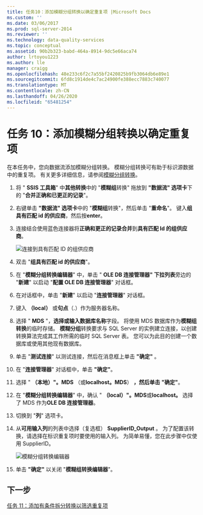```yaml
---
title: 任务10：添加模糊分组转换以确定重复项 |Microsoft Docs
ms.custom: ''
ms.date: 03/06/2017
ms.prod: sql-server-2014
ms.reviewer: ''
ms.technology: data-quality-services
ms.topic: conceptual
ms.assetid: 90b2b323-babd-464a-8914-9dc5e66aca74
author: lrtoyou1223
ms.author: lle
manager: craigg
ms.openlocfilehash: 48e233c6f2c7a55bf2420825b9fb3064db6e89e1
ms.sourcegitcommit: 6fd8c1914de4c7ac24900fe388ecc7883c740077
ms.translationtype: MT
ms.contentlocale: zh-CN
ms.lasthandoff: 04/26/2020
ms.locfileid: "65481254"
---
```

# <a name="task-10-adding-fuzzy-group-transform-to-identify-duplicates"></a>任务 10：添加模糊分组转换以确定重复项
  在本任务中，您向数据流添加模糊分组转换。 模糊分组转换可有助于标识源数据中的重复项。 有关更多详细信息，请参阅[模糊分组转换](../integration-services/data-flow/transformations/fuzzy-grouping-transformation.md)。  
  
1.  将 " **SSIS 工具箱**" 中**其他转换**中的 "**模糊组**转换" 拖放到 **"数据流" 选项卡**下的 "**合并正确和已更正的记录**"。  
  
2.  右键单击 **"数据流" 选项卡**中的 "**模糊组**转换"，然后单击 "**重命名**"。 键入**组具有匹配 id 的供应商**，然后按**enter**。  
  
3.  连接结合使用蓝色连接器将**正确和更正的记录合并**到**具有匹配 Id 的组供应商**。  
  
     ![连接到具有匹配 ID 的组供应商](../../2014/tutorials/media/et-addingfgttoidentifyduplicates-01.jpg "连接到具有匹配 ID 的组供应商")  
  
4.  双击 "**组具有匹配 id 的供应商**"。  
  
5.  在 "**模糊分组转换编辑器**" 中，单击 " **OLE DB 连接管理器" 下拉列表**旁边的 "**新建**" 以启动 "**配置 OLE DB 连接管理器**" 对话框。  
  
6.  在对话框中，单击 "**新建**" 以启动 "**连接管理器**" 对话框。  
  
7.  键入 **（local）** 或**句点**（.）作为服务器名称。  
  
8.  选择 " **MDS** "，**选择或输入数据库名称**字段。 将使用 MDS 数据库作为**模糊组转换**的临时存储。 **模糊分组**转换要求与 SQL Server 的实例建立连接，以创建转换算法完成其工作所需的临时 SQL Server 表。 您可以为此目的创建一个数据库或使用其他现有数据库。  
  
9. 单击 "**测试连接**" 以测试连接，然后在消息框上单击 **"确定"** 。  
  
10. 在 "**连接管理器**" 对话框中，单击 **"确定"**。  
  
11. 选择 " **（本地）"。MDS** （或**localhost。MDS**） **，然后单击** **"确定"**。  
  
12. 在 "**模糊分组转换编辑器**" 中，确认 " **（local）"。MDS**或**localhost。** 选择了 MDS 作为**OLE DB 连接管理器**。  
  
13. 切换到 "**列**" 选项卡。  
  
14. 从**可用输入列**的列表中选择（复选框） **SupplierID_Output** 。 为了配置该转换，请选择在标识重复项时要使用的输入列。 为简单易懂，您在此步骤中仅使用 SupplierID。  
  
     ![模糊分组转换编辑器](../../2014/tutorials/media/et-addingfgttoidentifyduplicates-02.jpg "模糊分组转换编辑器")  
  
15. 单击 **"确定"** 以关闭 "**模糊组转换编辑器**"。  
  
## <a name="next-step"></a>下一步  
 [任务 11：添加有条件拆分转换以筛选重复项](../../2014/tutorials/task-11-adding-conditional-split-transform-to-filter-duplicates.md)  
  
  
